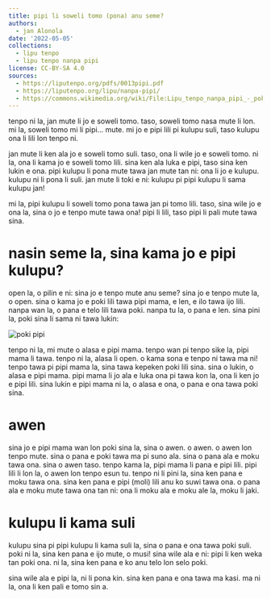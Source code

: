 ```yaml
---
title: pipi li soweli tomo (pona) anu seme?
authors:
  - jan Alonola
date: '2022-05-05'
collections:
  - lipu tenpo
  - lipu tenpo nanpa pipi
license: CC-BY-SA 4.0
sources:
  - https://liputenpo.org/pdfs/0013pipi.pdf
  - https://liputenpo.org/lipu/nanpa-pipi/
  - https://commons.wikimedia.org/wiki/File:Lipu_tenpo_nanpa_pipi_-_poki_pipi.png
---
```


tenpo ni la, jan mute li jo e soweli tomo. taso, soweli tomo nasa mute li lon. mi la, soweli tomo mi li pipi… mute. mi jo e pipi lili pi kulupu suli, taso kulupu ona li lili lon tenpo ni.

jan mute li ken ala jo e soweli tomo suli. taso, ona li wile jo e soweli tomo. ni la, ona li kama jo e soweli tomo lili. sina ken ala luka e pipi, taso sina ken lukin e ona. pipi kulupu li pona mute tawa jan mute tan ni: ona li jo e kulupu. kulupu ni li pona li suli. jan mute li toki e ni: kulupu pi pipi kulupu li sama kulupu jan!

mi la, pipi kulupu li soweli tomo pona tawa jan pi tomo lili. taso, sina wile jo e ona la, sina o jo e tenpo mute tawa ona! pipi li lili, taso pipi li pali mute tawa sina.

# nasin seme la, sina kama jo e pipi kulupu?

open la, o pilin e ni: sina jo e tenpo mute anu seme? sina jo e tenpo mute la, o open. sina o kama jo e poki lili tawa pipi mama, e len, e ilo tawa ijo lili. nanpa wan la, o pana e telo lili tawa poki. nanpa tu la, o pana e len. sina pini la, poki sina li sama ni tawa lukin:

![poki pipi](https://upload.wikimedia.org/wikipedia/commons/6/6b/Lipu_tenpo_nanpa_pipi_-_poki_pipi.png)

tenpo ni la, mi mute o alasa e pipi mama. tenpo wan pi tenpo sike la, pipi mama li tawa. tenpo ni la, alasa li open. o kama sona e tenpo ni tawa ma ni! tenpo tawa pi pipi mama la, sina tawa kepeken poki lili sina. sina o lukin, o alasa e pipi mama. pipi mama li jo ala e luka ona pi tawa kon la, ona li ken jo e pipi lili. sina lukin e pipi mama ni la, o alasa e ona, o pana e ona tawa poki sina.

# awen

sina jo e pipi mama wan lon poki sina la, sina o awen. o awen. o awen lon tenpo mute. sina o pana e poki tawa ma pi suno ala. sina o pana ala e moku tawa ona. sina o awen taso. tenpo kama la, pipi mama li pana e pipi lili. pipi lili li lon la, o awen lon tenpo esun tu. tenpo ni li pini la, sina ken pana e moku tawa ona. sina ken pana e pipi (moli) lili anu ko suwi tawa ona. o pana ala e moku mute tawa ona tan ni: ona li moku ala e moku ale la, moku li jaki.

# kulupu li kama suli

kulupu sina pi pipi kulupu li kama suli la, sina o pana e ona tawa poki suli. poki ni la, sina ken pana e ijo mute, o musi! sina wile ala e ni: pipi li ken weka tan poki ona. ni la, sina ken pana e ko anu telo lon selo poki.

sina wile ala e pipi la, ni li pona kin. sina ken pana e ona tawa ma kasi. ma ni la, ona li ken pali e tomo sin a.